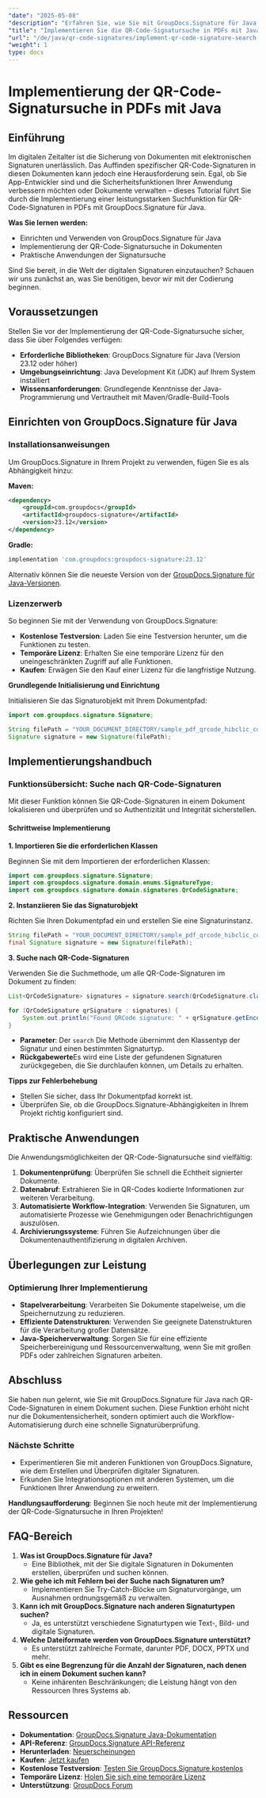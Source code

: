 ```yaml
---
"date": "2025-05-08"
"description": "Erfahren Sie, wie Sie mit GroupDocs.Signature für Java eine leistungsstarke Suchfunktion für QR-Code-Signaturen in PDF-Dokumenten implementieren. Verbessern Sie effektiv die Sicherheit Ihrer Dokumente."
"title": "Implementieren Sie die QR-Code-Signatursuche in PDFs mit Java und GroupDocs.Signature"
"url": "/de/java/qr-code-signatures/implement-qr-code-signature-search-pdf-java/"
"weight": 1
type: docs
---
```

# Implementierung der QR-Code-Signatursuche in PDFs mit Java

## Einführung

Im digitalen Zeitalter ist die Sicherung von Dokumenten mit elektronischen Signaturen unerlässlich. Das Auffinden spezifischer QR-Code-Signaturen in diesen Dokumenten kann jedoch eine Herausforderung sein. Egal, ob Sie App-Entwickler sind und die Sicherheitsfunktionen Ihrer Anwendung verbessern möchten oder Dokumente verwalten – dieses Tutorial führt Sie durch die Implementierung einer leistungsstarken Suchfunktion für QR-Code-Signaturen in PDFs mit GroupDocs.Signature für Java.

**Was Sie lernen werden:**
- Einrichten und Verwenden von GroupDocs.Signature für Java
- Implementierung der QR-Code-Signatursuche in Dokumenten
- Praktische Anwendungen der Signatursuche

Sind Sie bereit, in die Welt der digitalen Signaturen einzutauchen? Schauen wir uns zunächst an, was Sie benötigen, bevor wir mit der Codierung beginnen.

## Voraussetzungen

Stellen Sie vor der Implementierung der QR-Code-Signatursuche sicher, dass Sie über Folgendes verfügen:

- **Erforderliche Bibliotheken**: GroupDocs.Signature für Java (Version 23.12 oder höher)
- **Umgebungseinrichtung**: Java Development Kit (JDK) auf Ihrem System installiert
- **Wissensanforderungen**: Grundlegende Kenntnisse der Java-Programmierung und Vertrautheit mit Maven/Gradle-Build-Tools

## Einrichten von GroupDocs.Signature für Java

### Installationsanweisungen

Um GroupDocs.Signature in Ihrem Projekt zu verwenden, fügen Sie es als Abhängigkeit hinzu:

**Maven:**
```xml
<dependency>
    <groupId>com.groupdocs</groupId>
    <artifactId>groupdocs-signature</artifactId>
    <version>23.12</version>
</dependency>
```

**Gradle:**
```gradle
implementation 'com.groupdocs:groupdocs-signature:23.12'
```

Alternativ können Sie die neueste Version von der [GroupDocs.Signature für Java-Versionen](https://releases.groupdocs.com/signature/java/).

### Lizenzerwerb

So beginnen Sie mit der Verwendung von GroupDocs.Signature:
- **Kostenlose Testversion**: Laden Sie eine Testversion herunter, um die Funktionen zu testen.
- **Temporäre Lizenz**: Erhalten Sie eine temporäre Lizenz für den uneingeschränkten Zugriff auf alle Funktionen.
- **Kaufen**: Erwägen Sie den Kauf einer Lizenz für die langfristige Nutzung.

**Grundlegende Initialisierung und Einrichtung**

Initialisieren Sie das Signaturobjekt mit Ihrem Dokumentpfad:
```java
import com.groupdocs.signature.Signature;

String filePath = "YOUR_DOCUMENT_DIRECTORY/sample_pdf_qrcode_hibclic_combined_object.pdf";
Signature signature = new Signature(filePath);
```

## Implementierungshandbuch

### Funktionsübersicht: Suche nach QR-Code-Signaturen

Mit dieser Funktion können Sie QR-Code-Signaturen in einem Dokument lokalisieren und überprüfen und so Authentizität und Integrität sicherstellen.

#### Schrittweise Implementierung

**1. Importieren Sie die erforderlichen Klassen**

Beginnen Sie mit dem Importieren der erforderlichen Klassen:
```java
import com.groupdocs.signature.Signature;
import com.groupdocs.signature.domain.enums.SignatureType;
import com.groupdocs.signature.domain.signatures.QrCodeSignature;
```

**2. Instanziieren Sie das Signaturobjekt**

Richten Sie Ihren Dokumentpfad ein und erstellen Sie eine Signaturinstanz.
```java
String filePath = "YOUR_DOCUMENT_DIRECTORY/sample_pdf_qrcode_hibclic_combined_object.pdf";
final Signature signature = new Signature(filePath);
```

**3. Suche nach QR-Code-Signaturen**

Verwenden Sie die Suchmethode, um alle QR-Code-Signaturen im Dokument zu finden:
```java
List<QrCodeSignature> signatures = signature.search(QrCodeSignature.class, SignatureType.QrCode);

for (QrCodeSignature qrSignature : signatures) {
    System.out.println("Found QRCode signature: " + qrSignature.getEncodeType().getTypeName());
}
```
- **Parameter**: Der `search` Die Methode übernimmt den Klassentyp der Signatur und einen bestimmten Signaturtyp.
- **Rückgabewerte**Es wird eine Liste der gefundenen Signaturen zurückgegeben, die Sie durchlaufen können, um Details zu erhalten.

**Tipps zur Fehlerbehebung**
- Stellen Sie sicher, dass Ihr Dokumentpfad korrekt ist.
- Überprüfen Sie, ob die GroupDocs.Signature-Abhängigkeiten in Ihrem Projekt richtig konfiguriert sind.

## Praktische Anwendungen

Die Anwendungsmöglichkeiten der QR-Code-Signatursuche sind vielfältig:
1. **Dokumentenprüfung**: Überprüfen Sie schnell die Echtheit signierter Dokumente.
2. **Datenabruf**: Extrahieren Sie in QR-Codes kodierte Informationen zur weiteren Verarbeitung.
3. **Automatisierte Workflow-Integration**: Verwenden Sie Signaturen, um automatisierte Prozesse wie Genehmigungen oder Benachrichtigungen auszulösen.
4. **Archivierungssysteme**: Führen Sie Aufzeichnungen über die Dokumentenauthentifizierung in digitalen Archiven.

## Überlegungen zur Leistung

### Optimierung Ihrer Implementierung
- **Stapelverarbeitung**: Verarbeiten Sie Dokumente stapelweise, um die Speichernutzung zu reduzieren.
- **Effiziente Datenstrukturen**: Verwenden Sie geeignete Datenstrukturen für die Verarbeitung großer Datensätze.
- **Java-Speicherverwaltung**: Sorgen Sie für eine effiziente Speicherbereinigung und Ressourcenverwaltung, wenn Sie mit großen PDFs oder zahlreichen Signaturen arbeiten.

## Abschluss

Sie haben nun gelernt, wie Sie mit GroupDocs.Signature für Java nach QR-Code-Signaturen in einem Dokument suchen. Diese Funktion erhöht nicht nur die Dokumentensicherheit, sondern optimiert auch die Workflow-Automatisierung durch eine schnelle Signaturüberprüfung.

### Nächste Schritte
- Experimentieren Sie mit anderen Funktionen von GroupDocs.Signature, wie dem Erstellen und Überprüfen digitaler Signaturen.
- Erkunden Sie Integrationsoptionen mit anderen Systemen, um die Funktionen Ihrer Anwendung zu erweitern.

**Handlungsaufforderung**: Beginnen Sie noch heute mit der Implementierung der QR-Code-Signatursuche in Ihren Projekten!

## FAQ-Bereich

1. **Was ist GroupDocs.Signature für Java?**
   - Eine Bibliothek, mit der Sie digitale Signaturen in Dokumenten erstellen, überprüfen und suchen können.
2. **Wie gehe ich mit Fehlern bei der Suche nach Signaturen um?**
   - Implementieren Sie Try-Catch-Blöcke um Signaturvorgänge, um Ausnahmen ordnungsgemäß zu verwalten.
3. **Kann ich mit GroupDocs.Signature nach anderen Signaturtypen suchen?**
   - Ja, es unterstützt verschiedene Signaturtypen wie Text-, Bild- und digitale Signaturen.
4. **Welche Dateiformate werden von GroupDocs.Signature unterstützt?**
   - Es unterstützt zahlreiche Formate, darunter PDF, DOCX, PPTX und mehr.
5. **Gibt es eine Begrenzung für die Anzahl der Signaturen, nach denen ich in einem Dokument suchen kann?**
   - Keine inhärenten Beschränkungen; die Leistung hängt von den Ressourcen Ihres Systems ab.

## Ressourcen
- **Dokumentation**: [GroupDocs.Signature Java-Dokumentation](https://docs.groupdocs.com/signature/java/)
- **API-Referenz**: [GroupDocs.Signature API-Referenz](https://reference.groupdocs.com/signature/java/)
- **Herunterladen**: [Neuerscheinungen](https://releases.groupdocs.com/signature/java/)
- **Kaufen**: [Jetzt kaufen](https://purchase.groupdocs.com/buy)
- **Kostenlose Testversion**: [Testen Sie GroupDocs.Signature kostenlos](https://releases.groupdocs.com/signature/java/)
- **Temporäre Lizenz**: [Holen Sie sich eine temporäre Lizenz](https://purchase.groupdocs.com/temporary-license/)
- **Unterstützung**: [GroupDocs Forum](https://forum.groupdocs.com/c/signature/)